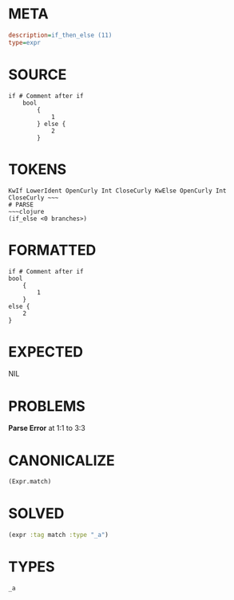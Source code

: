 # META
~~~ini
description=if_then_else (11)
type=expr
~~~
# SOURCE
~~~roc
if # Comment after if
	bool
		{
			1
		} else {
			2
		}
~~~
# TOKENS
~~~text
KwIf LowerIdent OpenCurly Int CloseCurly KwElse OpenCurly Int CloseCurly ~~~
# PARSE
~~~clojure
(if_else <0 branches>)
~~~
# FORMATTED
~~~roc
if # Comment after if
bool
	{
		1
	}
else {
	2
}
~~~
# EXPECTED
NIL
# PROBLEMS
**Parse Error**
at 1:1 to 3:3

# CANONICALIZE
~~~clojure
(Expr.match)
~~~
# SOLVED
~~~clojure
(expr :tag match :type "_a")
~~~
# TYPES
~~~roc
_a
~~~
